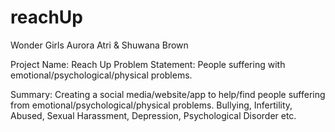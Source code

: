 # reachUp

Wonder Girls
Aurora Atri & Shuwana Brown

Project Name: Reach Up 
Problem Statement: People suffering with emotional/psychological/physical problems. 

Summary: 
Creating a social media/website/app to help/find people suffering from emotional/psychological/physical problems. 
Bullying, Infertility, Abused, Sexual Harassment, Depression, Psychological Disorder etc.
